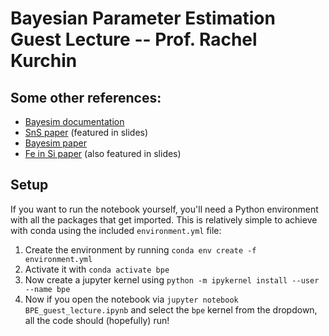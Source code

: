 # Bayesian Parameter Estimation Guest Lecture -- Prof. Rachel Kurchin
## Some other references:
- [Bayesim documentation](https://pv-lab.github.io/bayesim/_build/html/index.html)
- [SnS paper](https://www.sciencedirect.com/science/article/pii/S254243511730096X) (featured in slides)
- [Bayesim paper](https://www.sciencedirect.com/science/article/pii/S0010465519300414)
- [Fe in Si paper](https://ieeexplore.ieee.org/abstract/document/9157971) (also featured in slides)

## Setup
If you want to run the notebook yourself, you'll need a Python environment with all the packages that get imported. This is relatively simple to achieve with conda using the included `environment.yml` file:

1. Create the environment by running `conda env create -f environment.yml`
2. Activate it with `conda activate bpe`
3. Now create a jupyter kernel using `python -m ipykernel install --user --name bpe`
4. Now if you open the notebook via `jupyter notebook BPE_guest_lecture.ipynb` and select the `bpe` kernel from the dropdown, all the code should (hopefully) run!